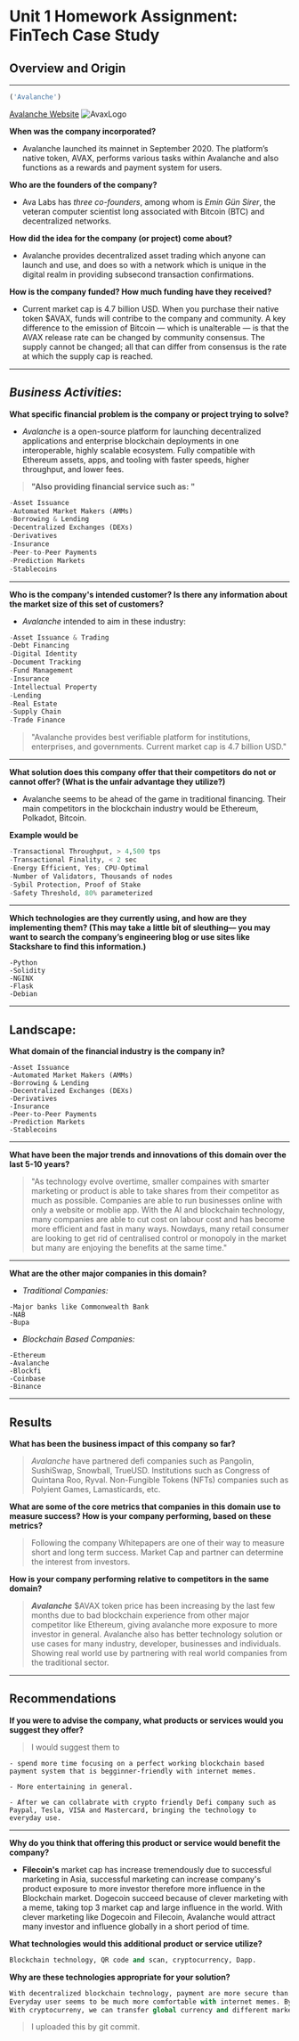 # Unit 1 Homework Assignment: FinTech Case Study

## Overview and Origin

---
```python
('Avalanche')
```
[Avalanche Website](https://www.avax.network/)
![AvaxLogo](AvaxLogo.jpg)

**When was the company incorporated?**
* Avalanche launched its mainnet in September 2020. The platform’s native token, AVAX, performs various tasks within Avalanche and also functions as a rewards and payment system for users.

**Who are the founders of the company?**
* Ava Labs has *three co-founders*, among whom is *Emin Gün Sirer*, the veteran computer scientist long associated with Bitcoin (BTC) and decentralized networks.


**How did the idea for the company (or project) come about?**
* Avalanche provides decentralized asset trading which anyone can launch and use, and does so with a network which is unique in the digital realm in providing subsecond transaction confirmations.

**How is the company funded? How much funding have they received?**
* Current market cap is 4.7 billion USD. When you purchase their native token $AVAX, funds will contribe to the company and community. 
A key difference to the emission of Bitcoin — which is unalterable — is that the AVAX release rate can be changed by community consensus. The supply cannot be changed; all that can differ from consensus is the rate at which the supply cap is reached.

---
## ***Business Activities*:**

**What specific financial problem is the company or project trying to solve?**
* *Avalanche* is a open-source platform for launching decentralized applications and enterprise blockchain deployments in one interoperable, highly scalable ecosystem. Fully compatible with Ethereum assets, apps, and tooling with faster speeds, higher throughput, and lower fees.
> **"Also providing financial service such as: "**

```python
-Asset Issuance
-Automated Market Makers (AMMs)
-Borrowing & Lending
-Decentralized Exchanges (DEXs)
-Derivatives
-Insurance
-Peer-to-Peer Payments
-Prediction Markets
-Stablecoins
```

---
**Who is the company's intended customer?  Is there any information about the market size of this set of customers?**
* *Avalanche* intended to aim in these industry:

```python
-Asset Issuance & Trading
-Debt Financing
-Digital Identity
-Document Tracking
-Fund Management
-Insurance
-Intellectual Property
-Lending
-Real Estate
-Supply Chain
-Trade Finance
```

> "Avalanche provides best verifiable platform for institutions, enterprises, and governments. Current market cap is 4.7 billion USD."

---
**What solution does this company offer that their competitors do not or cannot offer? (What is the unfair advantage they utilize?)**

* Avalanche seems to be ahead of the game in traditional financing. 
Their main competitors in the blockchain industry would be Ethereum, Polkadot, Bitcoin. 

**Example would be**
```python
-Transactional Throughput, > 4,500 tps
-Transactional Finality, < 2 sec
-Energy Efficient, Yes; CPU-Optimal
-Number of Validators, Thousands of nodes
-Sybil Protection, Proof of Stake
-Safety Threshold, 80% parameterized
```

 ---
**Which technologies are they currently using, and how are they implementing them? (This may take a little bit of sleuthing–– you may want to search the company’s engineering blog or use sites like Stackshare to find this information.)**
```
-Python 
-Solidity
-NGINX
-Flask
-Debian
```

---
## Landscape:

**What domain of the financial industry is the company in?**
```
-Asset Issuance
-Automated Market Makers (AMMs)
-Borrowing & Lending
-Decentralized Exchanges (DEXs)
-Derivatives
-Insurance
-Peer-to-Peer Payments
-Prediction Markets
-Stablecoins
```
---

**What have been the major trends and innovations of this domain over the last 5-10 years?**

> "As technology evolve overtime, smaller compaines with smarter marketing or product is able to take shares from their competitor as much as possible. 
Companies are able to run businesses online with only a website or moblie app.
With the AI and blockchain technology, many companies are able to cut cost on labour cost and has become more efficient and fast in many ways.
Nowdays, many retail consumer are looking to get rid of centralised control or monopoly in the market but many are enjoying the benefits at the same time."

---

**What are the other major companies in this domain?**

* *Traditional Companies:* 
```
-Major banks like Commonwealth Bank
-NAB
-Bupa
```

* *Blockchain Based Companies:*
```
-Ethereum
-Avalanche
-Blockfi
-Coinbase
-Binance 
```

---
## Results

**What has been the business impact of this company so far?**

> *Avalanche* have partnered defi companies such as Pangolin, SushiSwap, Snowball, TrueUSD. 
Institutions such as Congress of Quintana Roo, Ryval.
Non-Fungible Tokens (NFTs) companies such as Polyient Games, Lamasticards, etc.


**What are some of the core metrics that companies in this domain use to measure success? How is your company performing, based on these metrics?**

> Following the company Whitepapers are one of their way to measure short and long term success. Market Cap and partner can determine the interest from investors.

**How is your company performing relative to competitors in the same domain?**

> ***Avalanche*** $AVAX token price has been increasing by the last few months due to bad blockchain experience from other major competitor like Ethereum, giving avalanche more exposure to more investor in general.
Avalanche also has better technology solution or use cases for many industry, developer, businesses and individuals. 
Showing real world use by partnering with real world companies from the traditional sector.

---
## Recommendations

**If you were to advise the company, what products or services would you suggest they offer?**

> I would suggest them to 
```
- spend more time focusing on a perfect working blockchain based payment system that is begginner-friendly with internet memes. 

- More entertaining in general.

- After we can collabrate with crypto friendly Defi company such as Paypal, Tesla, VISA and Mastercard, bringing the technology to everyday use.

```

---

**Why do you think that offering this product or service would benefit the company?**

* **Filecoin's** market cap has increase tremendously due to successful marketing in Asia, successful marketing can increase company's product exposure to more investor therefore more influence in the Blockchain market.
Dogecoin succeed because of clever marketing with a meme, taking top 3 market cap and large influence in the world.
With clever marketing like Dogecoin and Filecoin, Avalanche would attract many investor and influence globally in a short period of time.

**What technologies would this additional product or service utilize?**
```python
Blockchain technology, QR code and scan, cryptocurrency, Dapp.
```

**Why are these technologies appropriate for your solution?**
```python
With decentralized blockchain technology, payment are more secure than centralised company. 
Everyday user seems to be much more comfortable with internet memes. By using different marketing strategy will increase capacity and influence of our Dapps.
With cryptocurreny, we can transfer global currency and different market in a speed of light. Our Dapps can also act as a new way of foreign exchange, providing all type of currency, trading, and all type of market in one single Dapps, helping millions to achieve their finacial freedom.
```

> I uploaded this by git commit.